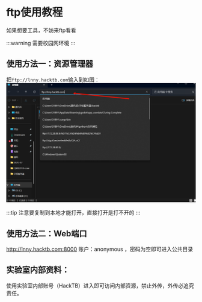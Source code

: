 # ftp使用教程
如果想要工具，不妨来ftp看看

:::warning
需要校园网环境
:::

## 使用方法一：资源管理器
把`ftp://lnny.hacktb.com`输入到如图：
![Ftp使用](guide/PixPin_2025-07-24_15-41-26.png)


:::tip
注意要复制到本地才能打开，直接打开是打不开的
:::

## 使用方法二：Web端口
http://lnny.hacktb.com:8000
账户：anonymous ，密码为空即可进入公共目录

## 实验室内部资料：
使用实验室内部账号（HackTB）进入即可访问内部资源，禁止外传，外传必追究责任。